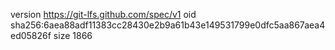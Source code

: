 version https://git-lfs.github.com/spec/v1
oid sha256:6aea88adf11383cc28430e2b9a61b43e149531799e0dfc5aa867aea4ed05826f
size 1866
